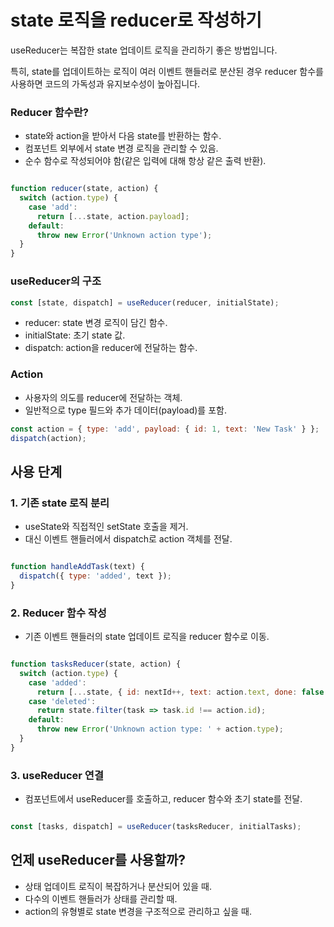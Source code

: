 # state 로직을 reducer로 작성하기

useReducer는 복잡한 state 업데이트 로직을 관리하기 좋은 방법입니다. 

특히, state를 업데이트하는 로직이 여러 이벤트 핸들러로 분산된 경우 reducer 함수를 사용하면 코드의 가독성과 유지보수성이 높아집니다.

### Reducer 함수란?

- state와 action을 받아서 다음 state를 반환하는 함수.
- 컴포넌트 외부에서 state 변경 로직을 관리할 수 있음.
- 순수 함수로 작성되어야 함(같은 입력에 대해 항상 같은 출력 반환).
``` js

function reducer(state, action) {
  switch (action.type) {
    case 'add':
      return [...state, action.payload];
    default:
      throw new Error('Unknown action type');
  }
}
```
### useReducer의 구조

``` js
const [state, dispatch] = useReducer(reducer, initialState);
``` 
- reducer: state 변경 로직이 담긴 함수.
- initialState: 초기 state 값.
- dispatch: action을 reducer에 전달하는 함수.

### Action

- 사용자의 의도를 reducer에 전달하는 객체.
- 일반적으로 type 필드와 추가 데이터(payload)를 포함.
``` js
const action = { type: 'add', payload: { id: 1, text: 'New Task' } };
dispatch(action);
```

## 사용 단계
### 1. 기존 state 로직 분리
- useState와 직접적인 setState 호출을 제거.
- 대신 이벤트 핸들러에서 dispatch로 action 객체를 전달.
``` js

function handleAddTask(text) {
  dispatch({ type: 'added', text });
}
```

### 2. Reducer 함수 작성
- 기존 이벤트 핸들러의 state 업데이트 로직을 reducer 함수로 이동.
``` js

function tasksReducer(state, action) {
  switch (action.type) {
    case 'added':
      return [...state, { id: nextId++, text: action.text, done: false }];
    case 'deleted':
      return state.filter(task => task.id !== action.id);
    default:
      throw new Error('Unknown action type: ' + action.type);
  }
}
```
### 3. useReducer 연결
- 컴포넌트에서 useReducer를 호출하고, reducer 함수와 초기 state를 전달.
```js

const [tasks, dispatch] = useReducer(tasksReducer, initialTasks);
```

## 언제 useReducer를 사용할까?
- 상태 업데이트 로직이 복잡하거나 분산되어 있을 때.
- 다수의 이벤트 핸들러가 상태를 관리할 때.
- action의 유형별로 state 변경을 구조적으로 관리하고 싶을 때.

